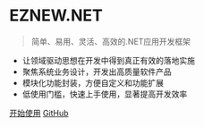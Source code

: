 # EZNEW.NET

> 简单、易用、灵活、高效的.NET应用开发框架

- 让领域驱动思想在开发中得到真正有效的落地实施
- 聚焦系统业务设计，开发出高质量软件产品
- 模块化功能封装，方便自定义和功能扩展
- 低使用门槛，快速上手使用，显著提高开发效率

[开始使用](introduction)
[GitHub](https://github.com/eznew-net)
